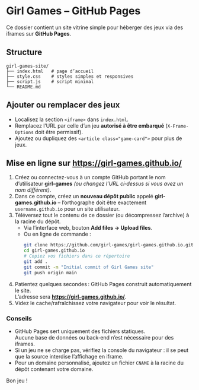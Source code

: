 # Girl Games – GitHub Pages

Ce dossier contient un site vitrine simple pour héberger des jeux via des iframes sur **GitHub Pages**.

## Structure
```
girl-games-site/
├── index.html   # page d’accueil
├── style.css    # styles simples et responsives
├── script.js    # script minimal
└── README.md
```

## Ajouter ou remplacer des jeux
- Localisez la section `<iframe>` dans `index.html`.
- Remplacez l’URL par celle d’un jeu **autorisé à être embarqué** (`X-Frame-Options` doit être permissif).
- Ajoutez ou dupliquez des `<article class="game-card">` pour plus de jeux.

## Mise en ligne sur https://girl-games.github.io/

1. Créez ou connectez-vous à un compte GitHub portant le nom d’utilisateur **girl-games** *(ou changez l’URL ci‑dessus si vous avez un nom différent)*.
2. Dans ce compte, créez un **nouveau dépôt public** appelé **girl-games.github.io** – l’orthographe doit être exactement `username.github.io` pour un site utilisateur.
3. Téléversez tout le contenu de ce dossier (ou décompressez l’archive) à la racine du dépôt.
   - Via l’interface web, bouton **Add files → Upload files**.
   - Ou en ligne de commande :
     ```bash
     git clone https://github.com/girl-games/girl-games.github.io.git
     cd girl-games.github.io
     # Copiez vos fichiers dans ce répertoire
     git add .
     git commit -m "Initial commit of Girl Games site"
     git push origin main
     ```
4. Patientez quelques secondes : GitHub Pages construit automatiquement le site.  
   L’adresse sera **https://girl-games.github.io/**.
5. Videz le cache/rafraîchissez votre navigateur pour voir le résultat.

### Conseils
- GitHub Pages sert uniquement des fichiers statiques.  
  Aucune base de données ou back‑end n’est nécessaire pour des iframes.
- Si un jeu ne se charge pas, vérifiez la console du navigateur : il se peut que la source interdise l’affichage en iframe.
- Pour un domaine personnalisé, ajoutez un fichier `CNAME` à la racine du dépôt contenant votre domaine.

Bon jeu !
